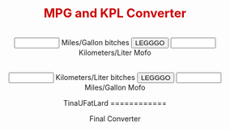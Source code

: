 <!DOCtype html>
<html>
<head>
<title> MPG to KPL Converter! </title>
</head>
<center>
 
<center><b><FONT SIZE = +2 color="CC0000">MPG and KPL Converter</FONT></b><center><BR>
<BR>
 
<embed src="music1.m4a" autostart="true" hidden="true">
 

<body>
<form Name="HooDickey">
<input type="text" style="text-align: right" name="MPG" size="8" value="" onClick="this.value=''"> Miles/Gallon bitches
<input type="button" value="LEGGGO" onClick="ConvertMPGtoKPL();">
<input type="text" style="text-align: right" ID="multiply" name"KPL" size="8" value="" onCick="this.value=''"> Kilometers/Liter Mofo
</form>

<body background="https://retailcapital.com/wp-content/uploads/2012/09/roth_gas_station_large.jpg">
<BR>
<form Name="HooDickey2">
<input type="text" style="text-align: right" name="KPL" size="8" value="" onClick="this.value=''"> Kilometers/Liter bitches
<input type="button" value="LEGGGO" onClick="ConvertKPLtoMPG();">
<input type="text" style="text-align: right" ID="multiply2" name"MPG" size="8" value="" onCick="this.value=''"> Miles/Gallon Mofo
</form>

<script language="Javascript">
alert("Kerianne is a programming master. Click OK if you agree.")

function ConvertMPGtoKPL()
{
var MPG =document.HooDickey.MPG.value;
var KPL;
var toKPL =0.425144;


KPL = (parseInt(MPG) * toKPL).toFixed(3);

document.getElementById('multiply').value = KPL;
}

function ConvertKPLtoMPG()
{
var KPL =document.HooDickey2.KPL.value;
var MPG;
var toMPG =2.35215;


MPG = (parseInt(KPL) * toMPG).toFixed(3);

document.getElementById('multiply2').value = MPG;
}
</script>
</body>

</html>TinaUFatLard
============

Final Converter
